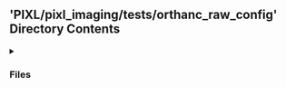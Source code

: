 ## 'PIXL/pixl_imaging/tests/orthanc_raw_config' Directory Contents

<details>
<summary>
<h3> Files </h3> 

</summary>

| **Configuration** | **User docs** |
| :--- | :--- |
| dicom.json | README.md |
| orthanc.json | |

</details>

